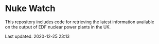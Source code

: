 # Nuke Watch

This repository includes code for retrieving the latest information available on the output of EDF nuclear power plants in the UK.

Last updated: 2020-12-25 23:13